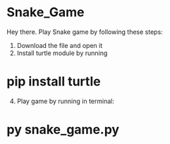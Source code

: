 # Snake_Game

Hey there. Play Snake game by following these steps:
1. Download the file and open it
2. Install turtle module by running 
# pip install turtle
4. Play game by running in terminal:
# py snake_game.py  
